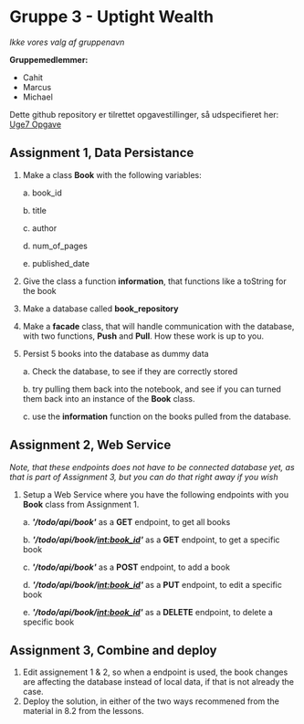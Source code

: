 # Gruppe 3 - Uptight Wealth
*Ikke vores valg af gruppenavn*

**Gruppemedlemmer:**
- Cahit
- Marcus
- Michael

Dette github repository er tilrettet opgavestillinger, så udspecifieret her: [Uge7 Opgave](https://docs.google.com/document/d/1ojSiBWwLo4-Rc7763vx6aVEYdNluATOMja9qqk4dodU/edit#) 


## Assignment 1, Data Persistance
1. Make a class **Book** with the following variables:

    a. book_id
    
    b. title
    
    c. author
    
    d. num_of_pages
    
    e. published_date
    
2. Give the class a function **information**, that functions like a toString for the book
3. Make a database called **book_repository**
4. Make a **facade** class, that will handle communication with the database, with two functions, **Push** and **Pull**. How these work is up to you.
5. Persist 5 books into the database as dummy data

    a. Check the database, to see if they are correctly stored
    
    b. try pulling them back into the notebook, and see if you can turned them back into an instance of the **Book** class.
    
    c. use the **information** function on the books pulled from the database.

## Assignment 2, Web Service
*Note, that these endpoints does not have to be connected database yet, as that is part of Assignment 3, but you can do that right away if you wish*
1. Setup a Web Service where you have the following endpoints with you **Book** class from Assignment 1.

    a. ***'/todo/api/book'*** as a **GET** endpoint, to get all books

    b. ***'/todo/api/book/<int:book_id>'*** as a **GET** endpoint, to get a specific book

    c. ***'/todo/api/book'*** as a **POST** endpoint, to add a book

    d. ***'/todo/api/book/<int:book_id>'*** as a **PUT** endpoint, to edit a specific book

    e. ***'/todo/api/book/<int:book_id>'*** as a **DELETE** endpoint, to delete a specific book


## Assignment 3, Combine and deploy
1. Edit assignement 1 & 2, so when a endpoint is used, the book changes are affecting the database instead of local data, if that is not already the case.
2. Deploy the solution, in either of the two ways recommened from the material in 8.2 from the lessons.

